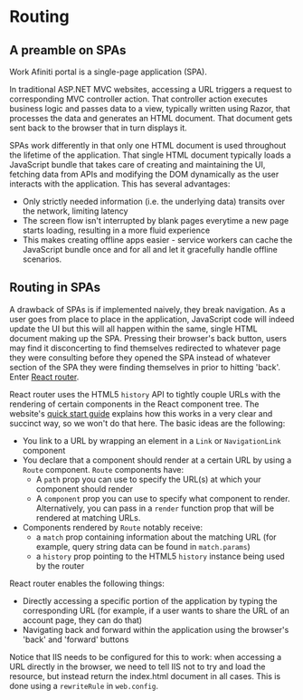 # Routing

## A preamble on SPAs

Work Afiniti portal is a single-page application (SPA).

In traditional ASP.NET MVC websites, accessing a URL triggers a request to corresponding MVC controller action. That controller action executes business logic and passes data to a view, typically written using Razor, that processes the data and generates an HTML document. That document gets sent back to the browser that in turn displays it.

SPAs work differently in that only one HTML document is used throughout the lifetime of the application. That single HTML document typically loads a JavaScript bundle that takes care of creating and maintaining the UI, fetching data from APIs and modifying the DOM dynamically as the user interacts with the application. This has several advantages:

- Only strictly needed information (i.e. the underlying data) transits over the network, limiting latency
- The screen flow isn't interrupted by blank pages everytime a new page starts loading, resulting in a more fluid experience
- This makes creating offline apps easier - service workers can cache the JavaScript bundle once and for all and let it gracefully handle offline scenarios.

## Routing in SPAs

A drawback of SPAs is if implemented naively, they break navigation. As a user goes from place to place in the application, JavaScript code will indeed update the UI but this will all happen within the same, single HTML document making up the SPA. Pressing their browser's back button, users may find it disconcerting to find themselves redirected to whatever page they were consulting before they opened the SPA instead of whatever section of the SPA they were finding themselves in prior to hitting 'back'. Enter [React router](https://reactrouter.com/web/guides/quick-start).

React router uses the HTML5 `history` API to tightly couple URLs with the rendering of certain components in the React component tree. The website's [quick start guide](https://reactrouter.com/web/guides/quick-start) explains how this works in a very clear and succinct way, so we won't do that here. The basic ideas are the following:

- You link to a URL by wrapping an element in a `Link` or `NavigationLink` component
- You declare that a component should render at a certain URL by using a `Route` component. `Route` components have:
  - A `path` prop you can use to specify the URL(s) at which your component should render
  - A `component` prop you can use to specify what component to render. Alternatively, you can pass in a `render` function prop that will be rendered at matching URLs.
- Components rendered by `Route` notably receive:
  - a `match` prop containing information about the matching URL (for example, query string data can be found in `match.params`)
  - a `history` prop pointing to the HTML5 `history` instance being used by the router

React router enables the following things:

- Directly accessing a specific portion of the application by typing the corresponding URL (for example, if a user wants to share the URL of an account page, they can do that)
- Navigating back and forward within the application using the browser's 'back' and 'forward' buttons

Notice that IIS needs to be configured for this to work: when accessing a URL directly in the browser, we need to tell IIS not to try and load the resource, but instead return the index.html document in all cases. This is done using a `rewriteRule` in `web.config`.

